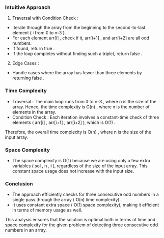 
### Intuitive Approach

1.   Traversal with Condition Check  :
   - Iterate through the array from the beginning to the second-to-last element ( i  from  0  to  n-3 ).
   - For each element  arr[i] , check if it,  arr[i+1] , and  arr[i+2]  are all odd numbers.
   - If found, return  true .
   - If the loop completes without finding such a triplet, return  false .

2.   Edge Cases  :
   - Handle cases where the array has fewer than three elements by returning  false .

### Time Complexity

-   Traversal  : The main loop runs from  0  to  n-3 , where  n  is the size of the array. Hence, the time complexity is  O(n) , where  n  is the number of elements in the array.
-   Condition Check  : Each iteration involves a constant-time check of three elements ( arr[i] ,  arr[i+1] ,  arr[i+2] ), which is  O(1) .

Therefore, the overall time complexity is  O(n) , where  n  is the size of the input array.

### Space Complexity

- The space complexity is  O(1)  because we are using only a few extra variables ( sol ,  n ,  i ), regardless of the size of the input array. This constant space usage does not increase with the input size.

### Conclusion

- The approach efficiently checks for three consecutive odd numbers in a single pass through the array ( O(n)  time complexity).
- It uses constant extra space ( O(1)  space complexity), making it efficient in terms of memory usage as well.

This analysis ensures that the solution is optimal both in terms of time and space complexity for the given problem of detecting three consecutive odd numbers in an array.